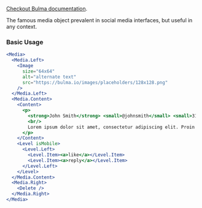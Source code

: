 [Checkout Bulma documentation](https://bulma.io/documentation/layout/media-object/).

The famous media object prevalent in social media interfaces, but useful in any context.

### Basic Usage

```jsx
<Media>
  <Media.Left>
    <Image 
      size="64x64"
      alt="alternate text"
      src="https://bulma.io/images/placeholders/128x128.png" 
    />
  </Media.Left>
  <Media.Content>
    <Content>
      <p>
        <strong>John Smith</strong> <small>@johnsmith</small> <small>31m</small>
        <br/>
        Lorem ipsum dolor sit amet, consectetur adipiscing elit. Proin ornare magna eros, eu pellentesque tortor vestibulum ut. Maecenas non massa sem. Etiam finibus odio quis feugiat facilisis.
      </p>
    </Content>
    <Level isMobile>
      <Level.Left>
        <Level.Item><a>like</a></Level.Item>
        <Level.Item><a>reply</a></Level.Item>
      </Level.Left>
    </Level>
  </Media.Content>
  <Media.Right>
    <Delete />
  </Media.Right>
</Media>
```
